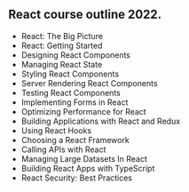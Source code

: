 ## React course outline 2022.
* React: The Big Picture
* React: Getting Started
* Designing React Components
* Managing React State
* Styling React Components
* Server Rendering React Components
* Testing React Components
* Implementing Forms in React
* Optimizing Performance for React
* Building Applications with React and Redux
* Using React Hooks
* Choosing a React Framework
* Calling APIs with React
* Managing Large Datasets In React
* Building React Apps with TypeScript
* React Security: Best Practices
